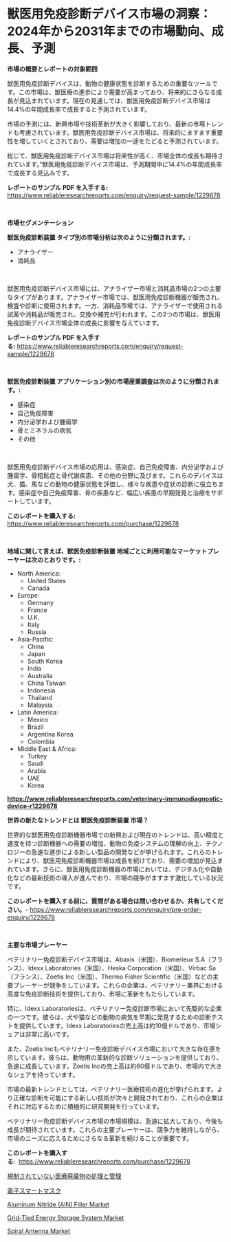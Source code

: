 <p><h1>獣医用免疫診断デバイス市場の洞察：2024年から2031年までの市場動向、成長、予測</h1></p><p><strong>市場の概要とレポートの対象範囲</strong></p>
<p><p>獣医用免疫診断デバイスは、動物の健康状態を診断するための重要なツールです。この市場は、獣医療の進歩により需要が高まっており、将来的にさらなる成長が見込まれています。現在の見通しでは、獣医用免疫診断デバイス市場は14.4%の年間成長率で成長すると予測されています。</p><p>市場の予測には、新興市場や技術革新が大きく影響しており、最新の市場トレンドも考慮されています。獣医用免疫診断デバイス市場は、将来的にますます重要性を増していくとされており、需要は増加の一途をたどると予測されています。</p><p>総じて、獣医用免疫診断デバイス市場は将来性が高く、市場全体の成長も期待されています。”獣医用免疫診断デバイス市場は、予測期間中に14.4%の年間成長率で成長する見込みです。</p></p>
<p><strong>レポートのサンプル PDF を入手する:</strong> <a href="https://www.reliableresearchreports.com/enquiry/request-sample/1229678">https://www.reliableresearchreports.com/enquiry/request-sample/1229678</a></p>
<p>&nbsp;</p>
<p><strong>市場セグメンテーション</strong></p>
<p><strong>獣医免疫診断装置 タイプ別の市場分析は次のように分類されます。:</strong></p>
<p><ul><li>アナライザー</li><li>消耗品</li></ul></p>
<p>&nbsp;</p>
<p><p>獣医用免疫診断デバイス市場には、アナライザー市場と消耗品市場の2つの主要なタイプがあります。アナライザー市場では、獣医用免疫診断機器が販売され、検査や診断に使用されます。一方、消耗品市場では、アナライザーで使用される試薬や消耗品が販売され、交換や補充が行われます。この2つの市場は、獣医用免疫診断デバイス市場全体の成長に影響を与えています。</p></p>
<p><strong>レポートのサンプル PDF を入手する:</strong>&nbsp;<a href="https://www.reliableresearchreports.com/enquiry/request-sample/1229678">https://www.reliableresearchreports.com/enquiry/request-sample/1229678</a></p>
<p>&nbsp;</p>
<p><strong> 獣医免疫診断装置 アプリケーション別の市場産業調査は次のように分類されます。:</strong></p>
<p><ul><li>感染症</li><li>自己免疫障害</li><li>内分泌学および腫瘍学</li><li>骨とミネラルの病気</li><li>その他</li></ul></p>
<p>&nbsp;</p>
<p><p>獣医用免疫診断デバイス市場の応用は、感染症、自己免疫障害、内分泌学および腫瘍学、骨粗鬆症と骨代謝疾患、その他の分野に及びます。これらのデバイスは犬、猫、馬などの動物の健康状態を評価し、様々な疾患や症状の診断に役立ちます。感染症や自己免疫障害、骨の疾患など、幅広い疾患の早期発見と治療をサポートしています。</p></p>
<p><strong>このレポートを購入する:</strong>&nbsp; <a href="https://www.reliableresearchreports.com/purchase/1229678">https://www.reliableresearchreports.com/purchase/1229678</a></p>
<p>&nbsp;</p>
<p><strong>地域に関して言えば、獣医免疫診断装置 地域ごとに利用可能なマーケットプレーヤーは次のとおりです。:</strong></p>
<p><ul>
    <li>
        North America:
        <ul>
            <li>United States</li>
            <li>Canada</li>
        </ul>
    </li>
    <li>
        Europe:
        <ul>
            <li>Germany</li>
            <li>France</li>
            <li>U.K.</li>
            <li>Italy</li>
            <li>Russia</li>
        </ul>
    </li>
    <li>
        Asia-Pacific:
        <ul>
            <li>China</li>
            <li>Japan</li>
            <li>South Korea</li>
            <li>India</li>
            <li>Australia</li>
            <li>China Taiwan</li>
            <li>Indonesia</li>
            <li>Thailand</li>
            <li>Malaysia</li>
        </ul>
    </li>
    <li>
        Latin America:
        <ul>
            <li>Mexico</li>
            <li>Brazil</li>
            <li>Argentina Korea</li>
            <li>Colombia</li>
        </ul>
    </li>
    <li>
        Middle East & Africa:
        <ul>
            <li>Turkey</li>
            <li>Saudi</li>
            <li>Arabia</li>
            <li>UAE</li>
            <li>Korea</li>
        </ul>
    </li>
    </ul></p>
<p><strong><a href="https://www.reliableresearchreports.com/veterinary-immunodiagnostic-device-r1229678">https://www.reliableresearchreports.com/veterinary-immunodiagnostic-device-r1229678</a></strong>&nbsp;</p>
<p><strong>世界の新たなトレンドとは 獣医免疫診断装置 市場？</strong></p>
<p><p>世界的な獣医用免疫診断機器市場での新興および現在のトレンドは、高い精度と速度を持つ診断機器への需要の増加、動物の免疫システムの理解の向上、テクノロジーの急速な進歩による新しい製品の開発などが挙げられます。これらのトレンドにより、獣医用免疫診断機器市場は成長を続けており、需要の増加が見込まれています。さらに、獣医用免疫診断機器の市場においては、デジタル化や自動化などの最新技術の導入が進んでおり、市場の競争がますます激化している状況です。</p></p>
<p><strong>このレポートを購入する前に、質問がある場合は問い合わせるか、共有してください。</strong>- <a href="https://www.reliableresearchreports.com/enquiry/pre-order-enquiry/1229678">https://www.reliableresearchreports.com/enquiry/pre-order-enquiry/1229678</a></p>
<p>&nbsp;</p>
<p><strong>主要な市場プレーヤー</strong></p>
<p><p>ベテリナリー免疫診断デバイス市場は、Abaxis（米国）、Biomerieux S.A（フランス）、Idexx Laboratories（米国）、Heska Corporation（米国）、Virbac Sa（フランス）、Zoetis Inc（米国）、Thermo Fisher Scientific（米国）などの主要プレーヤーが競争をしています。これらの企業は、ベテリナリー業界における高度な免疫診断技術を提供しており、市場に革新をもたらしています。</p><p>特に、Idexx Laboratoriesは、ベテリナリー免疫診断市場において先駆的な企業の一つです。彼らは、犬や猫などの動物の病気を早期に発見するための診断テストを提供しています。Idexx Laboratoriesの売上高は約10億ドルであり、市場シェアは非常に高いです。</p><p>また、Zoetis Incもベテリナリー免疫診断デバイス市場において大きな存在感を示しています。彼らは、動物用の革新的な診断ソリューションを提供しており、急速に成長しています。Zoetis Incの売上高は約60億ドルであり、市場内で大きなシェアを持っています。</p><p>市場の最新トレンドとしては、ベテリナリー医療技術の進化が挙げられます。より正確な診断を可能にする新しい技術が次々と開発されており、これらの企業はそれに対応するために積極的に研究開発を行っています。</p><p>ベテリナリー免疫診断デバイス市場の市場規模は、急速に拡大しており、今後も成長が期待されています。これらの主要プレーヤーは、競争力を維持しながら、市場のニーズに応えるためにさらなる革新を続けることが重要です。</p></p>
<p><strong>このレポートを購入する:</strong>&nbsp;&nbsp;<a href="https://www.reliableresearchreports.com/purchase/1229678">https://www.reliableresearchreports.com/purchase/1229678</a></p>
<p><p><a href="https://github.com/DwightHuels1/Market-Research-Report-List-1/blob/main/180456790720.md">規制されていない医療廃棄物の処理と管理</a></p><p><a href="https://github.com/tanyaali3/Market-Research-Report-List-1/blob/main/166773690719.md">電子スマートマスク</a></p><p><a href="https://github.com/lbird53714/Market-Research-Report-List-4/blob/main/aluminum-nitride-aln-filler-market.md">Aluminum Nitride (AlN) Filler Market</a></p><p><a href="https://github.com/NikolasKirlin2023/Market-Research-Report-List-1/blob/main/grid-tied-energy-storage-system-market.md">Grid-Tied Energy Storage System Market</a></p><p><a href="https://issuu.com/reportprime-2/docs/spiral-antenna-market-size-2030.pptx">Spiral Antenna Market</a></p></p>